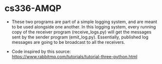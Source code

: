 # cs336-AMQP

- These two programs are part of a simple logging system, and are meant
  to be used alongside one another. In this logging system, every running 
  copy of the receiver program (receive_logs.py) will get the messages sent 
  by the sender program (emit_log.py). Essentially, published log messages 
  are going to be broadcast to all the receivers.
  
- Code inspired by this source:
		https://www.rabbitmq.com/tutorials/tutorial-three-python.html
